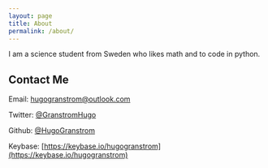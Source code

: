 ```yaml
---
layout: page
title: About
permalink: /about/
---
```


I am a science student from Sweden who likes math and to code in python. 

## Contact Me
Email: [hugogranstrom@outlook.com](mailto:hugogranstrom@outlook.com)

Twitter: [@GranstromHugo](https://twitter.com/GranstromHugo)

Github: [@HugoGranstrom](https://github.com/HugoGranstrom)

Keybase: [https://keybase.io/hugogranstrom](https://keybase.io/hugogranstrom)




